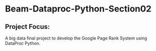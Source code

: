 # Beam-Dataproc-Python-Section02
## Project Focus:
 A big data final project to develop the Google Page Rank System using DataProc Python.
